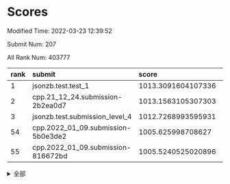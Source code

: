 # Scores

Modified Time: 2022-03-23 12:39:52

Submit Num: 207

All Rank Num: 403777

| rank |               submit               |       score        |       sigma        | pk_num |
| :--- | :--------------------------------- | :----------------- | :----------------- | :----- |
| 1    | jsonzb.test.test_1                 | 1013.3091604107336 | 0.8171176576504855 | 7802   |
| 2    | cpp.21_12_24.submission-2b2ea0d7   | 1013.1563105307303 | 0.7993084341776437 | 7803   |
| 3    | jsonzb.test.submission_level_4     | 1012.7268993595931 | 0.7863841858000893 | 7801   |
| 54   | cpp.2022_01_09.submission-5b0e3de2 | 1005.625998708627  | 0.7181840986702456 | 7801   |
| 55   | cpp.2022_01_09.submission-816672bd | 1005.5240525020896 | 0.7225408178656034 | 7805   |


<details>
<summary>全部</summary>

| rank |                 submit                 |       score        |       sigma        | pk_num |
| :--- | :------------------------------------- | :----------------- | :----------------- | :----- |
| 1    | jsonzb.test.test_1                     | 1013.3091604107336 | 0.8171176576504855 | 7802   |
| 2    | cpp.21_12_24.submission-2b2ea0d7       | 1013.1563105307303 | 0.7993084341776437 | 7803   |
| 3    | jsonzb.test.submission_level_4         | 1012.7268993595931 | 0.7863841858000893 | 7801   |
| 4    | gobigger.level_3.submission_level_3_0  | 1011.8192856967235 | 0.7612197804966304 | 7804   |
| 5    | gobigger.level_3.submission_level_3_25 | 1011.6324639298331 | 0.7682781152606344 | 7805   |
| 6    | gobigger.level_3.submission_level_3_36 | 1011.5833196585064 | 0.7652303940131938 | 7803   |
| 7    | gobigger.level_3.submission_level_3_15 | 1011.3640853563315 | 0.7754018136726029 | 7805   |
| 8    | gobigger.level_3.submission_level_3_28 | 1011.134280257577  | 0.7465601786204571 | 7803   |
| 9    | gobigger.level_3.submission_level_3_42 | 1011.0363742525311 | 0.7663683111301115 | 7794   |
| 10   | gobigger.level_3.submission_level_3_4  | 1010.9822121772921 | 0.7725677119599575 | 7801   |
| 11   | gobigger.level_3.submission_level_3_9  | 1010.9050812877987 | 0.7814391807702209 | 7800   |
| 12   | gobigger.level_3.submission_level_3_30 | 1010.783741982491  | 0.761158792628791  | 7802   |
| 13   | gobigger.level_3.submission_level_3_23 | 1010.7831401721614 | 0.7606985168348251 | 7806   |
| 14   | gobigger.level_3.submission_level_3_29 | 1010.6461202471073 | 0.7630291609652698 | 7804   |
| 15   | gobigger.level_3.submission_level_3_43 | 1010.5864572407826 | 0.7941610771700831 | 7800   |
| 16   | gobigger.level_3.submission_level_3_47 | 1010.4816146495796 | 0.7451655026431482 | 7808   |
| 17   | gobigger.level_3.submission_level_3_24 | 1010.47776056434   | 0.779070722268368  | 7802   |
| 18   | gobigger.level_3.submission_level_3_38 | 1010.4198371269247 | 0.7538483358866613 | 7808   |
| 19   | gobigger.level_3.submission_level_3_6  | 1010.3540332400177 | 0.7550588950511141 | 7801   |
| 20   | gobigger.level_3.submission_level_3_19 | 1010.3396451354395 | 0.7694685353539252 | 7796   |
| 21   | gobigger.level_3.submission_level_3_27 | 1010.3159940917708 | 0.7445876418663019 | 7801   |
| 22   | gobigger.level_3.submission_level_3_49 | 1010.305877306772  | 0.7512568640810955 | 7801   |
| 23   | gobigger.level_3.submission_level_3_33 | 1010.2817676647977 | 0.7693976193629093 | 7804   |
| 24   | gobigger.level_3.submission_level_3_34 | 1010.2423653938907 | 0.754839571937797  | 7799   |
| 25   | gobigger.level_3.submission_level_3_20 | 1010.1854192455944 | 0.7579022354184907 | 7804   |
| 26   | gobigger.level_3.submission_level_3_22 | 1010.1773550273176 | 0.7502451627253885 | 7801   |
| 27   | gobigger.level_3.submission_level_3_21 | 1010.1203616144398 | 0.7411805879375928 | 7805   |
| 28   | gobigger.level_3.submission_level_3_40 | 1010.1109255729218 | 0.7585943886120255 | 7805   |
| 29   | gobigger.level_3.submission_level_3_11 | 1009.9109733953137 | 0.7846963074605996 | 7802   |
| 30   | gobigger.level_3.submission_level_3_1  | 1009.8955567551089 | 0.74717128491237   | 7802   |
| 31   | gobigger.level_3.submission_level_3_5  | 1009.854290258829  | 0.7475458974487216 | 7800   |
| 32   | gobigger.level_3.submission_level_3_26 | 1009.7915714899136 | 0.7352470053739554 | 7804   |
| 33   | gobigger.level_3.submission_level_3_45 | 1009.7653192616854 | 0.7485008944005676 | 7803   |
| 34   | gobigger.level_3.submission_level_3_12 | 1009.6606448728154 | 0.765768169758539  | 7799   |
| 35   | gobigger.level_3.submission_level_3_3  | 1009.6381260973822 | 0.7558302693172445 | 7799   |
| 36   | gobigger.level_3.submission_level_3_48 | 1009.6369673909286 | 0.7593456889202781 | 7801   |
| 37   | gobigger.level_3.submission_level_3_41 | 1009.6067368994459 | 0.7423990382866158 | 7801   |
| 38   | gobigger.level_3.submission_level_3_14 | 1009.5572958832779 | 0.7537635818433056 | 7801   |
| 39   | gobigger.level_3.submission_level_3_2  | 1009.4831065844594 | 0.7354476616081411 | 7803   |
| 40   | gobigger.level_3.submission_level_3_16 | 1009.4256531159697 | 0.7598919682231404 | 7798   |
| 41   | gobigger.level_3.submission_level_3_31 | 1009.3969618443373 | 0.7445699381149382 | 7801   |
| 42   | gobigger.level_3.submission_level_3_17 | 1009.3743655287643 | 0.7413302375827338 | 7804   |
| 43   | gobigger.level_3.submission_level_3_39 | 1009.3396561288741 | 0.7917995091920553 | 7804   |
| 44   | gobigger.level_3.submission_level_3_46 | 1009.2754755241776 | 0.7582455351906112 | 7799   |
| 45   | gobigger.level_3.submission_level_3_7  | 1009.242655422033  | 0.7802956725960215 | 7802   |
| 46   | gobigger.level_3.submission_level_3_44 | 1009.1304415226418 | 0.7625968401255201 | 7799   |
| 47   | gobigger.level_3.submission_level_3_32 | 1009.0512450668474 | 0.734952995744766  | 7799   |
| 48   | gobigger.level_3.submission_level_3_10 | 1009.0363103483942 | 0.7571083180668162 | 7806   |
| 49   | gobigger.level_3.submission_level_3_13 | 1008.9229062199109 | 0.7736477124843609 | 7802   |
| 50   | gobigger.level_3.submission_level_3_8  | 1008.6538476791619 | 0.7542467958967742 | 7806   |
| 51   | gobigger.level_3.submission_level_3_37 | 1008.6124452205801 | 0.7569931265233463 | 7806   |
| 52   | gobigger.level_3.submission_level_3_35 | 1008.4690523835355 | 0.7363097266127648 | 7804   |
| 53   | gobigger.level_3.submission_level_3_18 | 1008.2466852174526 | 0.7563047051164358 | 7807   |
| 54   | cpp.2022_01_09.submission-5b0e3de2     | 1005.625998708627  | 0.7181840986702456 | 7801   |
| 55   | cpp.2022_01_09.submission-816672bd     | 1005.5240525020896 | 0.7225408178656034 | 7805   |
| 56   | gobigger.level_1.submission_level_1_30 | 1005.1730321055185 | 0.7214643675625929 | 7799   |
| 57   | gobigger.level_1.submission_level_1_19 | 1004.6492632600069 | 0.7235805166582189 | 7799   |
| 58   | gobigger.level_1.submission_level_1_23 | 1004.3342308262806 | 0.7098431845244311 | 7804   |
| 59   | gobigger.level_1.submission_level_1_34 | 1004.2777164262053 | 0.7164641196957258 | 7804   |
| 60   | gobigger.level_1.submission_level_1_1  | 1004.2633174260951 | 0.7343426093246028 | 7802   |
| 61   | gobigger.level_1.submission_level_1_43 | 1004.25815908944   | 0.7249001627805474 | 7807   |
| 62   | gobigger.level_1.submission_level_1_4  | 1004.2277923449382 | 0.7097172788860555 | 7800   |
| 63   | gobigger.level_1.submission_level_1_20 | 1004.2048778150453 | 0.7175636672672094 | 7806   |
| 64   | gobigger.level_1.submission_level_1_44 | 1004.1951182722762 | 0.7328230115893026 | 7804   |
| 65   | gobigger.level_1.submission_level_1_41 | 1003.9746850859923 | 0.7274013262398313 | 7799   |
| 66   | gobigger.level_1.submission_level_1_25 | 1003.8827586622657 | 0.7164522254219701 | 7801   |
| 67   | gobigger.level_1.submission_level_1_11 | 1003.6920675014378 | 0.7078467196671748 | 7807   |
| 68   | gobigger.level_1.submission_level_1_27 | 1003.6670723234665 | 0.7269246544178043 | 7804   |
| 69   | gobigger.level_1.submission_level_1_2  | 1003.612473132191  | 0.7136627635855505 | 7802   |
| 70   | gobigger.level_1.submission_level_1_37 | 1003.5561805503065 | 0.7234260991518383 | 7799   |
| 71   | gobigger.level_1.submission_level_1_42 | 1003.5475954291577 | 0.7249110152314381 | 7797   |
| 72   | gobigger.level_1.submission_level_1_9  | 1003.524701687752  | 0.707967903887865  | 7810   |
| 73   | gobigger.level_1.submission_level_1_3  | 1003.5224052657996 | 0.7166651266073993 | 7803   |
| 74   | gobigger.level_1.submission_level_1_18 | 1003.5059431705547 | 0.7153762723622744 | 7804   |
| 75   | gobigger.level_1.submission_level_1_38 | 1003.5056970200105 | 0.7157189644800618 | 7805   |
| 76   | gobigger.level_1.submission_level_1_47 | 1003.488658631211  | 0.7259287151688678 | 7806   |
| 77   | gobigger.level_1.submission_level_1_8  | 1003.4112373334378 | 0.7031017563754557 | 7795   |
| 78   | gobigger.level_1.submission_level_1_36 | 1003.4100381191727 | 0.7238910696856913 | 7809   |
| 79   | gobigger.level_1.submission_level_1_5  | 1003.3816787025199 | 0.7171988535219674 | 7804   |
| 80   | gobigger.level_1.submission_level_1_24 | 1003.2930268013758 | 0.7222198581332001 | 7802   |
| 81   | gobigger.level_1.submission_level_1_35 | 1003.2677284562001 | 0.7202622472815958 | 7799   |
| 82   | gobigger.level_1.submission_level_1_31 | 1003.2555336988115 | 0.7132910182544776 | 7806   |
| 83   | gobigger.level_1.submission_level_1_0  | 1003.2299430700278 | 0.7115771231792591 | 7799   |
| 84   | gobigger.level_1.submission_level_1_15 | 1003.1896950982532 | 0.7301871248312837 | 7803   |
| 85   | gobigger.level_1.submission_level_1_39 | 1003.1734953979985 | 0.7179646227961588 | 7804   |
| 86   | gobigger.level_1.submission_level_1_22 | 1003.1586470351201 | 0.7192174152694839 | 7802   |
| 87   | gobigger.level_1.submission_level_1_13 | 1003.089397474932  | 0.7104759720525102 | 7800   |
| 88   | gobigger.level_1.submission_level_1_48 | 1003.0776758372563 | 0.7164059515171046 | 7804   |
| 89   | gobigger.level_1.submission_level_1_45 | 1003.019710396568  | 0.712591748285292  | 7807   |
| 90   | gobigger.level_1.submission_level_1_7  | 1003.0164245998192 | 0.7321100802272728 | 7802   |
| 91   | gobigger.level_1.submission_level_1_17 | 1003.0034744242814 | 0.7086074539869829 | 7804   |
| 92   | gobigger.level_1.submission_level_1_14 | 1002.9711551209533 | 0.7173433364151376 | 7806   |
| 93   | gobigger.level_1.submission_level_1_33 | 1002.9433470736831 | 0.7062393770221242 | 7800   |
| 94   | gobigger.level_1.submission_level_1_40 | 1002.9136011877132 | 0.716396108848498  | 7794   |
| 95   | gobigger.level_1.submission_level_1_26 | 1002.8639399293154 | 0.7183459701555281 | 7803   |
| 96   | gobigger.level_1.submission_level_1_6  | 1002.8467646094987 | 0.7180924056682739 | 7802   |
| 97   | gobigger.level_1.submission_level_1_29 | 1002.7785246357264 | 0.721962810590806  | 7804   |
| 98   | gobigger.level_1.submission_level_1_10 | 1002.6133714166045 | 0.7162527361051004 | 7799   |
| 99   | gobigger.level_1.submission_level_1_32 | 1002.5706080545583 | 0.7122745181038919 | 7803   |
| 100  | gobigger.level_1.submission_level_1_12 | 1002.557139911075  | 0.7124900256280853 | 7802   |
| 101  | gobigger.level_1.submission_level_1_16 | 1002.2437482619728 | 0.7232571032375341 | 7802   |
| 102  | gobigger.level_1.submission_level_1_28 | 1002.1409174230783 | 0.713291292783399  | 7801   |
| 103  | gobigger.level_1.submission_level_1_49 | 1002.1046281023937 | 0.710745400466367  | 7806   |
| 104  | gobigger.level_1.submission_level_1_21 | 1001.9665382053586 | 0.715641557279316  | 7801   |
| 105  | gobigger.level_1.submission_level_1_46 | 1001.6513536306684 | 0.7106523249609281 | 7803   |
| 106  | gobigger.random.submission_random_29   | 997.2983958708372  | 0.7051332051518104 | 7807   |
| 107  | gobigger.random.submission_random_26   | 997.1475308611557  | 0.7168778716684271 | 7805   |
| 108  | gobigger.random.submission_random_11   | 997.049267202204   | 0.7251760870613029 | 7801   |
| 109  | gobigger.random.submission_random_20   | 996.9591075985719  | 0.7136136468759179 | 7803   |
| 110  | gobigger.random.submission_random_9    | 996.6245926366468  | 0.7129031180338268 | 7802   |
| 111  | gobigger.random.submission_random_27   | 996.5894068538237  | 0.7097396808136401 | 7801   |
| 112  | gobigger.random.submission_random_28   | 996.5553599251402  | 0.70932305013852   | 7802   |
| 113  | gobigger.random.submission_random_0    | 996.5418857903067  | 0.701576929276213  | 7795   |
| 114  | gobigger.random.submission_random_5    | 996.4922544022539  | 0.7024416408955152 | 7795   |
| 115  | gobigger.random.submission_random_14   | 996.4891019108559  | 0.699851208215389  | 7805   |
| 116  | gobigger.random.submission_random_19   | 996.4508726359869  | 0.7149930718519589 | 7804   |
| 117  | gobigger.random.submission_random_45   | 996.4328881133746  | 0.7018798399191056 | 7801   |
| 118  | gobigger.random.submission_random_3    | 996.4260578619858  | 0.7182704436707829 | 7800   |
| 119  | gobigger.random.submission_random_39   | 996.3722282674674  | 0.7147064189862754 | 7806   |
| 120  | gobigger.random.submission_random_32   | 996.3514434636936  | 0.7149069745741709 | 7801   |
| 121  | gobigger.random.submission_random_15   | 996.3470136960516  | 0.720061119371368  | 7807   |
| 122  | gobigger.random.submission_random_49   | 996.3395764480191  | 0.7112821057753682 | 7801   |
| 123  | gobigger.random.submission_random_21   | 996.2903202103093  | 0.7115336078979628 | 7794   |
| 124  | gobigger.random.submission_random_40   | 996.2572055726528  | 0.7032246072269639 | 7801   |
| 125  | gobigger.random.submission_random_7    | 996.1441935260926  | 0.7172554000658202 | 7805   |
| 126  | gobigger.random.submission_random_33   | 996.1281470300836  | 0.7092885082386676 | 7797   |
| 127  | gobigger.random.submission_random_43   | 996.1099125745578  | 0.7275234390038093 | 7806   |
| 128  | gobigger.random.submission_random_48   | 996.0682996076637  | 0.7291967458129409 | 7799   |
| 129  | gobigger.random.submission_random_42   | 996.0671664002841  | 0.7081268241867704 | 7803   |
| 130  | gobigger.random.submission_random_38   | 996.0580425768784  | 0.7171476300950703 | 7796   |
| 131  | gobigger.random.submission_random_23   | 995.9650317201607  | 0.7032504050490949 | 7802   |
| 132  | gobigger.random.submission_random_47   | 995.9540591640161  | 0.6999995571275458 | 7802   |
| 133  | gobigger.random.submission_random_16   | 995.9319881496376  | 0.7094030990955281 | 7807   |
| 134  | gobigger.random.submission_random_13   | 995.9191787403942  | 0.7043655710086176 | 7801   |
| 135  | gobigger.random.submission_random_6    | 995.9190078140225  | 0.7216502809500397 | 7802   |
| 136  | gobigger.random.submission_random_25   | 995.8551564429732  | 0.7103509879371955 | 7800   |
| 137  | gobigger.random.submission_random_12   | 995.8171990865986  | 0.7135065031582052 | 7803   |
| 138  | gobigger.random.submission_random_4    | 995.8161871248786  | 0.7140889864306614 | 7806   |
| 139  | gobigger.random.submission_random_44   | 995.7781808032292  | 0.7118589843517434 | 7806   |
| 140  | gobigger.random.submission_random_35   | 995.7576409336255  | 0.7192142818773889 | 7803   |
| 141  | gobigger.random.submission_random_24   | 995.6985152281578  | 0.7100487833210819 | 7805   |
| 142  | gobigger.random.submission_random_17   | 995.5449909337125  | 0.700223445459771  | 7802   |
| 143  | gobigger.random.submission_random_10   | 995.4542906695995  | 0.7084482490422569 | 7801   |
| 144  | gobigger.random.submission_random_31   | 995.4329896460633  | 0.7157842511869503 | 7801   |
| 145  | gobigger.random.submission_random_22   | 995.4090283110826  | 0.7202512345828314 | 7802   |
| 146  | gobigger.random.submission_random_2    | 995.3798162932312  | 0.729946335870402  | 7809   |
| 147  | gobigger.random.submission_random_18   | 995.2396400174825  | 0.7157564019609792 | 7799   |
| 148  | gobigger.random.submission_random_41   | 995.2089354380273  | 0.7092871660690826 | 7802   |
| 149  | gobigger.random.submission_random_34   | 995.1781520926594  | 0.7196269365991749 | 7806   |
| 150  | gobigger.random.submission_random_37   | 995.1669589648507  | 0.719215205643862  | 7802   |
| 151  | gobigger.random.submission_random_36   | 995.155724333922   | 0.7343430786853216 | 7802   |
| 152  | gobigger.random.submission_random_1    | 994.9658601989672  | 0.7184929907888045 | 7803   |
| 153  | gobigger.random.submission_random_8    | 994.845680550417   | 0.7269553706936368 | 7799   |
| 154  | gobigger.random.submission_random_30   | 994.8226708293344  | 0.7193944673154582 | 7807   |
| 155  | gobigger.random.submission_random_46   | 994.7773687097933  | 0.721498676659615  | 7807   |
| 156  | gobigger.level_2.submission_level_2_7  | 994.0821641596394  | 0.7370197897883276 | 7800   |
| 157  | gobigger.level_2.submission_level_2_27 | 993.8123723130332  | 0.7259079117761628 | 7798   |
| 158  | gobigger.level_2.submission_level_2_2  | 993.7689458862679  | 0.7263308724697083 | 7807   |
| 159  | gobigger.level_2.submission_level_2_23 | 993.6608204730832  | 0.731662258440554  | 7799   |
| 160  | gobigger.level_2.submission_level_2_22 | 993.5256027056788  | 0.7299448886984282 | 7804   |
| 161  | gobigger.level_2.submission_level_2_0  | 993.2658955277425  | 0.7276791126718455 | 7800   |
| 162  | gobigger.level_2.submission_level_2_38 | 993.0993635078431  | 0.7309403259966064 | 7806   |
| 163  | gobigger.level_2.submission_level_2_44 | 993.0295844723875  | 0.7396285138170151 | 7802   |
| 164  | gobigger.level_2.submission_level_2_3  | 992.9523271932308  | 0.7299566789087101 | 7802   |
| 165  | gobigger.level_2.submission_level_2_21 | 992.8173085168287  | 0.7392406395339383 | 7796   |
| 166  | gobigger.level_2.submission_level_2_41 | 992.756175777968   | 0.738949633721231  | 7805   |
| 167  | gobigger.level_2.submission_level_2_16 | 992.6375462521341  | 0.7410505631194606 | 7800   |
| 168  | gobigger.level_2.submission_level_2_1  | 992.4524111904801  | 0.7449201815493364 | 7805   |
| 169  | gobigger.level_2.submission_level_2_4  | 992.4418741939762  | 0.732191788060329  | 7803   |
| 170  | gobigger.level_2.submission_level_2_10 | 992.430372219584   | 0.7376972745361249 | 7802   |
| 171  | gobigger.level_2.submission_level_2_48 | 992.3351774320518  | 0.7332973441068368 | 7803   |
| 172  | gobigger.level_2.submission_level_2_19 | 992.2386098600299  | 0.7384886254199056 | 7805   |
| 173  | gobigger.level_2.submission_level_2_8  | 992.1950022141682  | 0.7385357944754606 | 7804   |
| 174  | gobigger.level_2.submission_level_2_15 | 992.1810476388858  | 0.7406120020348071 | 7806   |
| 175  | gobigger.level_2.submission_level_2_35 | 992.149358649956   | 0.7445078713981237 | 7800   |
| 176  | gobigger.level_2.submission_level_2_5  | 992.1325510781857  | 0.7443653084753098 | 7802   |
| 177  | gobigger.level_2.submission_level_2_25 | 992.1295069858177  | 0.7433270270294429 | 7800   |
| 178  | gobigger.level_2.submission_level_2_14 | 992.1256620164384  | 0.7485635898236178 | 7798   |
| 179  | gobigger.level_2.submission_level_2_31 | 992.0672083043321  | 0.7332407626427881 | 7807   |
| 180  | gobigger.level_2.submission_level_2_29 | 992.0173934187685  | 0.7582464494802971 | 7801   |
| 181  | gobigger.level_2.submission_level_2_26 | 992.0114724745484  | 0.7299888679677616 | 7800   |
| 182  | gobigger.level_2.submission_level_2_34 | 991.9957251387918  | 0.7563512553725045 | 7803   |
| 183  | gobigger.level_2.submission_level_2_49 | 991.9912834129188  | 0.7471510814301002 | 7803   |
| 184  | gobigger.level_2.submission_level_2_24 | 991.9513291752803  | 0.7543737329304459 | 7799   |
| 185  | gobigger.level_2.submission_level_2_12 | 991.9346562826823  | 0.7352046356574815 | 7805   |
| 186  | gobigger.level_2.submission_level_2_17 | 991.934016489769   | 0.7318234691458064 | 7802   |
| 187  | gobigger.level_2.submission_level_2_46 | 991.888277692683   | 0.7371357486675346 | 7805   |
| 188  | gobigger.level_2.submission_level_2_18 | 991.8682602434063  | 0.7290176133557063 | 7806   |
| 189  | gobigger.level_2.submission_level_2_45 | 991.8327016766026  | 0.7488461755093319 | 7806   |
| 190  | gobigger.level_2.submission_level_2_33 | 991.7401765959631  | 0.7478709746858608 | 7799   |
| 191  | gobigger.level_2.submission_level_2_9  | 991.7261611792923  | 0.7322319622370307 | 7798   |
| 192  | gobigger.level_2.submission_level_2_47 | 991.5616235401766  | 0.7403036750197246 | 7805   |
| 193  | gobigger.level_2.submission_level_2_20 | 991.4987313690955  | 0.7455524781427965 | 7800   |
| 194  | gobigger.level_2.submission_level_2_13 | 991.4979938415701  | 0.7437394641371404 | 7809   |
| 195  | gobigger.level_2.submission_level_2_36 | 991.491756331021   | 0.7570957356778    | 7804   |
| 196  | gobigger.level_2.submission_level_2_6  | 991.4339575643892  | 0.7638106502489869 | 7804   |
| 197  | gobigger.level_2.submission_level_2_32 | 991.3684212241449  | 0.7616977315439544 | 7807   |
| 198  | gobigger.level_2.submission_level_2_28 | 991.3479721144232  | 0.7457283822171548 | 7802   |
| 199  | gobigger.level_2.submission_level_2_42 | 991.1638481794799  | 0.7506345764975162 | 7801   |
| 200  | gobigger.level_2.submission_level_2_11 | 990.8362261213566  | 0.7493682027556646 | 7805   |
| 201  | gobigger.level_2.submission_level_2_39 | 990.4906878206516  | 0.763943112681313  | 7807   |
| 202  | gobigger.level_2.submission_level_2_30 | 990.3732133813738  | 0.7545138393359503 | 7800   |
| 203  | gobigger.level_2.submission_level_2_37 | 990.1871311391455  | 0.782343260067786  | 7805   |
| 204  | gobigger.level_2.submission_level_2_43 | 990.0530130377291  | 0.7730914399668685 | 7796   |
| 205  | gobigger.level_2.submission_level_2_40 | 989.8058347393165  | 0.7669849703192112 | 7806   |
| 206  | gobigger.none.submission_none_0        | 977.9563163471381  | 1.2504229442699828 | 7805   |
| 207  | gobigger.none.submission_none_1        | 976.2294245584269  | 1.4543510701982831 | 7804   |

</details>